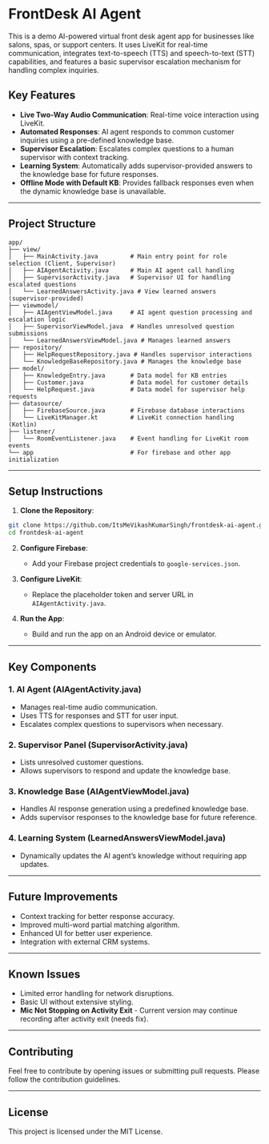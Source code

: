 # FrontDesk AI Agent

This is a demo AI-powered virtual front desk agent app for businesses like salons, spas, or support centers. It uses LiveKit for real-time communication, integrates text-to-speech (TTS) and speech-to-text (STT) capabilities, and features a basic supervisor escalation mechanism for handling complex inquiries.

## Key Features

* **Live Two-Way Audio Communication**: Real-time voice interaction using LiveKit.
* **Automated Responses**: AI agent responds to common customer inquiries using a pre-defined knowledge base.
* **Supervisor Escalation**: Escalates complex questions to a human supervisor with context tracking.
* **Learning System**: Automatically adds supervisor-provided answers to the knowledge base for future responses.
* **Offline Mode with Default KB**: Provides fallback responses even when the dynamic knowledge base is unavailable.

---

## Project Structure

```
app/
├── view/
│   ├── MainActivity.java         # Main entry point for role selection (Client, Supervisor)
│   ├── AIAgentActivity.java      # Main AI agent call handling
│   ├── SupervisorActivity.java   # Supervisor UI for handling escalated questions
│   └── LearnedAnswersActivity.java # View learned answers (supervisor-provided)
├── viewmodel/
│   ├── AIAgentViewModel.java     # AI agent question processing and escalation logic
│   ├── SupervisorViewModel.java  # Handles unresolved question submissions
│   └── LearnedAnswersViewModel.java # Manages learned answers
├── repository/
│   ├── HelpRequestRepository.java # Handles supervisor interactions
│   └── KnowledgeBaseRepository.java # Manages the knowledge base
├── model/
│   ├── KnowledgeEntry.java       # Data model for KB entries
│   ├── Customer.java             # Data model for customer details
│   └── HelpRequest.java          # Data model for supervisor help requests
├── datasource/
│   ├── FirebaseSource.java       # Firebase database interactions
│   └── LiveKitManager.kt         # LiveKit connection handling (Kotlin)
├── listener/
│   └── RoomEventListener.java    # Event handling for LiveKit room events
└── app                           # For firebase and other app initialization
```

---

## Setup Instructions

1. **Clone the Repository**:

```bash
git clone https://github.com/ItsMeVikashKumarSingh/frontdesk-ai-agent.git
cd frontdesk-ai-agent
```

2. **Configure Firebase**:

    * Add your Firebase project credentials to `google-services.json`.
3. **Configure LiveKit**:

    * Replace the placeholder token and server URL in `AIAgentActivity.java`.
4. **Run the App**:

    * Build and run the app on an Android device or emulator.

---

## Key Components

### 1. AI Agent (AIAgentActivity.java)

* Manages real-time audio communication.
* Uses TTS for responses and STT for user input.
* Escalates complex questions to supervisors when necessary.

### 2. Supervisor Panel (SupervisorActivity.java)

* Lists unresolved customer questions.
* Allows supervisors to respond and update the knowledge base.

### 3. Knowledge Base (AIAgentViewModel.java)

* Handles AI response generation using a predefined knowledge base.
* Adds supervisor responses to the knowledge base for future reference.

### 4. Learning System (LearnedAnswersViewModel.java)

* Dynamically updates the AI agent’s knowledge without requiring app updates.

---

## Future Improvements

* Context tracking for better response accuracy.
* Improved multi-word partial matching algorithm.
* Enhanced UI for better user experience.
* Integration with external CRM systems.

---

## Known Issues

* Limited error handling for network disruptions.
* Basic UI without extensive styling.
* **Mic Not Stopping on Activity Exit** - Current version may continue recording after activity exit (needs fix).

---

## Contributing

Feel free to contribute by opening issues or submitting pull requests. Please follow the contribution guidelines.

---

## License

This project is licensed under the MIT License.
